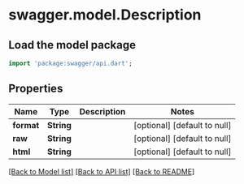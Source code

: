 # swagger.model.Description

## Load the model package
```dart
import 'package:swagger/api.dart';
```

## Properties
Name | Type | Description | Notes
------------ | ------------- | ------------- | -------------
**format** | **String** |  | [optional] [default to null]
**raw** | **String** |  | [optional] [default to null]
**html** | **String** |  | [optional] [default to null]

[[Back to Model list]](../README.md#documentation-for-models) [[Back to API list]](../README.md#documentation-for-api-endpoints) [[Back to README]](../README.md)


